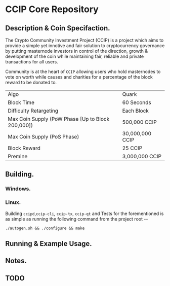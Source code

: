 # CCIP Core Repository

## Description & Coin Specifaction.

The Crypto Community Investment Project (CCIP) is a project which aims to provide a simple yet innotive and fair solution to cryptocurrency governance by putting masternode investors in control of the direction, growth & development of the coin while maintaining fair, reliable and private transactions for all users.

Community is at the heart of `CCIP` allowing users who hold masternodes to vote on worth while causes and charities for a percentage of the block reward to be donated to.

<table>
<tr><td>Algo</td><td>Quark</td></tr>
<tr><td>Block Time</td><td>60 Seconds</td></tr>
<tr><td>Difficulty Retargeting</td><td>Each Block</td></tr>
<tr><td>Max Coin Supply (PoW Phase [Up to Block 200,000])</td><td>500,000 CCIP</td></tr>
<tr><td>Max Coin Supply (PoS Phase)</td><td>30,000,000 CCIP</td></tr>
<tr><td>Block Reward</td><td>25 CCIP</td></tr>
<tr><td>Premine</td><td>3,000,000 CCIP</td></tr>
</table>


## Building.

### Windows.

### Linux.
Building `ccipd`,`ccip-cli`, `ccip-tx`, `ccip-qt` and Tests for the forementioned is as simple as running the following command from the project root --
```
./autogen.sh && ./configure && make
```

## Running & Example Usage.


## Notes.

## TODO
